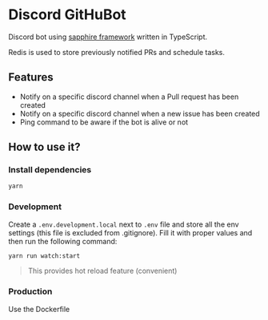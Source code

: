 # Discord GitHuBot

Discord bot using [sapphire framework](https://sapphirejs.dev/) written in TypeScript.

Redis is used to store previously notified PRs and schedule tasks.

## Features

* Notify on a specific discord channel when a Pull request has been created
* Notify on a specific discord channel when a new issue has been created
* Ping command to be aware if the bot is alive or not

## How to use it?

### Install dependencies

```sh
yarn
```

### Development

Create a `.env.development.local` next to `.env` file and store all the env settings (this file is excluded from .gitignore).
Fill it with proper values and then run the following command:

```sh
yarn run watch:start
```

> This provides hot reload feature (convenient)

### Production

Use the Dockerfile
